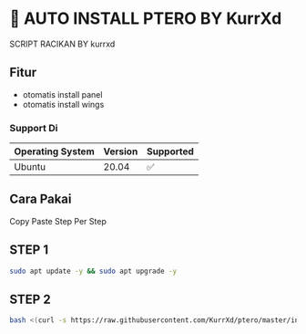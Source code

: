 # 🐲 AUTO INSTALL PTERO BY KurrXd


SCRIPT RACIKAN BY kurrxd

## Fitur

- otomatis install panel
- otomatis install wings

### Support Di


| Operating System | Version | Supported          |
| ---------------- | ------- | ------------------ |
| Ubuntu | 20.04   | :white_check_mark: |


## Cara Pakai

Copy Paste Step Per Step

## STEP 1
```bash
sudo apt update -y && sudo apt upgrade -y
```

## STEP 2
```bash
bash <(curl -s https://raw.githubusercontent.com/KurrXd/ptero/master/install.sh)
```
